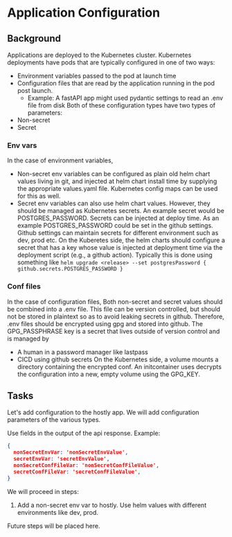 # Application Configuration
## Background
Applications are deployed to the Kubernetes cluster.
Kubernetes deployments have pods that are typically configured in one of two ways:
* Environment variables passed to the pod at launch time
* Configuration files that are read by the application running in the pod post launch.
  * Example: A fastAPI app might used pydantic settings to read an .env file from disk
Both of these configuration types have two types of parameters:
* Non-secret
* Secret

### Env vars
In the case of environment variables,
* Non-secret env variables can be configured as plain old helm chart values living in
  git, and injected at helm chart install time by supplying the appropriate values.yaml
  file.  Kubernetes config maps can be used for this as well.
* Secret env variables can also use helm chart values.  However, they should be
  managed as Kubernetes secrets.  An example secret would be POSTGRES_PASSWORD.
  Secrets can be injected at deploy time.  As an example POSTGRES_PASSWORD could
  be set in the github settings.  Github settings can maintain secrets for different
  environment such as dev, prod etc.  On the Kuberetes side, the helm charts should
  configure a secret that has a key whose value is injected at deployment time
  via the deployment script (e.g., a github action).  Typically this is done
  using something like `helm upgrade <release> --set postgresPassword { github.secrets.POSTGRES_PASSWORD }`

### Conf files
In the case of configuration files,
Both non-secret and secret values should be combined into a .env file.
This file can be version controlled, but should not be stored in plaintext
so as to avoid leaking secrets in github.  Therefore, .env files should be
encrypted using gpg and stored into github.  The GPG_PASSPHRASE key is
a secret that lives outside of version control and is managed by
* A human in a password manager like lastpass
* CICD using github secrets
On the Kubernetes side, a volume mounts a directory containing the encrypted
conf.  An initcontainer uses decrypts the configuration into a new, empty
volume using the GPG_KEY.

## Tasks
Let's add configuration to the hostly app.
We will add configuration parameters of the various types.

Use fields in the output of the api response.  Example:
```json
{
  nonSecretEnvVar: 'nonSecretEnvValue',
  secretEnvVar: 'secretEnvValue',
  nonSecretConfFileVar: 'nonSecretConfFileValue',    
  secretConfFileVar: 'secretConfFileValue',    
}
```

We will proceed in steps:
1. Add a non-secret env var to hostly.  Use helm values with different environments like dev, prod.

Future steps will be placed here.

